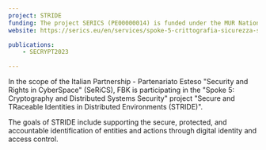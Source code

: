 ```yaml
---
project: STRIDE
funding: The project SERICS (PE00000014) is funded under the MUR National Recovery and Resilience Plan funded by the European Union --- NextGenerationEU
website: https://serics.eu/en/services/spoke-5-crittografia-sicurezza-sistemi-distribuiti/

publications:
    - SECRYPT2023

---
```

In the scope of the Italian Partnership - Partenariato Esteso "Security and Rights in CyberSpace" (SeRiCS), FBK is participating in the "Spoke 5: Cryptography and Distributed Systems Security" project "Secure and TRaceable Identities in Distributed Environments (STRIDE)".

The goals of STRIDE include supporting the secure, protected, and accountable identification of entities and actions through digital identity and access control.
